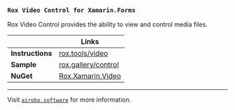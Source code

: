 ### `Rox Video Control for Xamarin.Forms`

Rox Video Control provides the ability to view and control media files.

| | Links |
| --- | --- |
| **Instructions** | [rox.tools/video](https://rox.tools/video/) |
| **Sample** | [rox.gallery/control](https://rox.gallery/control/) |
| **NuGet** | [Rox.Xamarin.Video](https://www.nuget.org/packages/Rox.Xamarin.Video/) |

---
Visit [`airobo.software`](https://airobo.software/) for more information.
